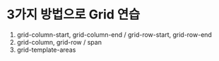 # 3가지 방법으로 Grid 연습
1. grid-column-start, grid-column-end / grid-row-start, grid-row-end
2. grid-column, grid-row / span
3. grid-template-areas
